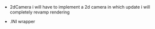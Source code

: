 - 2dCamera i will have to implement a 2d camera in which update i will completely revamp rendering 

- .INI wrapper 

